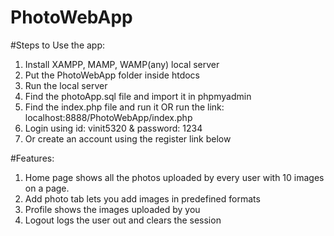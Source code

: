 # PhotoWebApp

#Steps to Use the app:

1.	Install XAMPP, MAMP, WAMP(any) local server
2.	Put the PhotoWebApp folder inside htdocs
3.	Run the local server
4.	Find the photoApp.sql file and import it in phpmyadmin
5.	Find the index.php file and run it OR run the link: localhost:8888/PhotoWebApp/index.php
6.	Login using id: vinit5320 & password: 1234
7.	Or create an account using the register link below

#Features:
1.	Home page shows all the photos uploaded by every user with 10 images on a page.
2.	Add photo tab lets you add images in predefined formats
3.	Profile shows the images uploaded by you
4.	Logout logs the user out and clears the session

